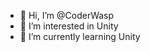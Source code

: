 - 👋 Hi, I’m @CoderWasp
- 👀 I’m interested in Unity
- 🌱 I’m currently learning Unity

<!---
CoderWasp/CoderWasp is a ✨ special ✨ repository because its `README.md` (this file) appears on your GitHub profile.
You can click the Preview link to take a look at your changes.
--->
